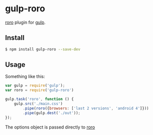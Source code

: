 # gulp-roro

[roro](https://github.com/fmal/roro) plugin for [gulp](https://github.com/wearefractal/gulp).

## Install

```bash
$ npm install gulp-roro --save-dev
```

## Usage

Something like this:

```javascript
var gulp = require('gulp');
var roro = require('gulp-roro')

gulp.task('roro', function () {
    gulp.src('./main.css')
        .pipe(roro({browsers: ['last 2 versions', 'android 4']}))
        .pipe(gulp.dest('./out'));
});
```

The options object is passed directly to [roro](https://github.com/fmal/roro)
